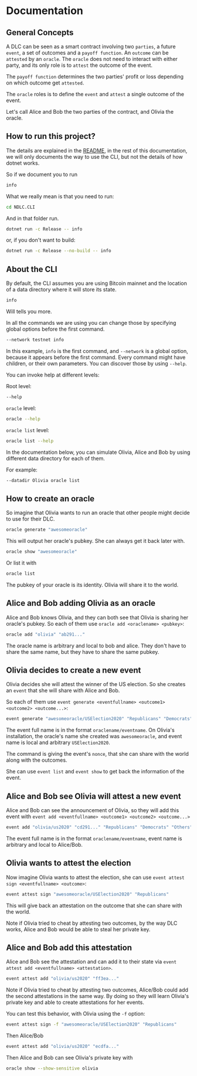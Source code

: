 # Documentation
## General Concepts

A DLC can be seen as a smart contract involving two `parties`, a future `event`, a set of outcomes and a `payoff function`.
An `outcome` can be `attested` by an `oracle`. The `oracle` does not need to interact with either party, and its only role is to `attest` the outcome of the event.

The `payoff function` determines the two parties' profit or loss depending on which outcome get `attested`.

The `oracle` roles is to define the `event` and `attest` a single outcome of the event.

Let's call Alice and Bob the two parties of the contract, and Olivia the oracle.


## How to run this project?

The details are explained in the [README](../README.md), in the rest of this documentation, we will only documents the way to use the CLI, but not the details of how dotnet works.

So if we document you to run

```bash
info
```

What we really mean is that you need to run:

```bash
cd NDLC.CLI
```
And in that folder run.

```bash
dotnet run -c Release -- info
```

or, if you don't want to build: 

```bash
dotnet run -c Release --no-build -- info
```

## About the CLI

By default, the CLI assumes you are using Bitcoin mainnet and the location of a data directory where it will store its state.
```bash
info
```
Will tells you more.

In all the commands we are using you can change those by specifying global options before the first command.

```bash
--network testnet info
```

In this example, `info` is the first command, and `--network` is a global option, because it appears before the first command.
Every command might have children, or their own parameters. You can discover those by using `--help`.

You can invoke help at different levels:

Root level:
```bash
--help
```
`oracle` level:
```bash
oracle --help
```
`oracle list` level:
```bash
oracle list --help
```

In the documentation below, you can simulate Olivia, Alice and Bob by using different data directory for each of them.

For example:
```bash
--datadir Olivia oracle list
```

## How to create an oracle

So imagine that Olivia wants to run an oracle that other people might decide to use for their DLC.

```bash
oracle generate "awesomeoracle"
```

This will output her oracle's pubkey. She can always get it back later with.

```bash
oracle show "awesomeoracle"
```

Or list it with

```bash
oracle list
```

The pubkey of your oracle is its identity. Olivia will share it to the world.

## Alice and Bob adding Olivia as an oracle

Alice and Bob knows Olivia, and they can both see that Olivia is sharing her oracle's pubkey.
So each of them use `oracle add <oraclename> <pubkey>`:

```bash
oracle add "olivia" "ab291..."
```

The oracle name is arbitrary and local to bob and alice. They don't have to share the same name, but they have to share the same pubkey.

## Olivia decides to create a new event

Olivia decides she will attest the winner of the US election. So she creates an `event` that she will share with Alice and Bob.

So each of them use `event generate <eventfullname> <outcome1> <outcome2> <outcome...>`:
```bash
event generate "awesomeoracle/USElection2020" "Republicans" "Democrats" "Others"
```

The event full name is in the format `oraclename/eventname`. On Olivia's installation, the oracle's name she created was `awesomeoracle`, and event name is local and arbitrary `USElection2020`.

The command is giving the event's `nonce`, that she can share with the world along with the outcomes.

She can use `event list` and `event show` to get back the information of the event.

## Alice and Bob see Olivia will attest a new event

Alice and Bob can see the announcement of Olivia, so they will add this event with `event add <eventfullname> <outcome1> <outcome2> <outcome...>`

```bash
event add "olivia/us2020" "cd291..." "Republicans" "Democrats" "Others"
```

The event full name is in the format `oraclename/eventname`, event name is arbitrary and local to Alice/Bob.

## Olivia wants to attest the election

Now imagine Olivia wants to attest the election, she can use `event attest sign <eventfullname> <outcome>`:

```bash
event attest sign "awesomeoracle/USElection2020" "Republicans"
```

This will give back an attestation on the outcome that she can share with the world.

Note if Olivia tried to cheat by attesting two outcomes, by the way DLC works, Alice and Bob would be able to steal her private key.

## Alice and Bob add this attestation

Alice and Bob see the attestation and can add it to their state via `event attest add <eventfullname> <attestation>`.

```bash
event attest add "olivia/us2020" "ff3ea..."
```

Note if Olivia tried to cheat by attesting two outcomes, Alice/Bob could add the second attestations in the same way.
By doing so they will learn Olivia's private key and able to create attestations for her events.

You can test this behavior, with Olivia using the `-f` option:

```bash
event attest sign -f "awesomeoracle/USElection2020" "Republicans"
```

Then Alice/Bob

```bash
event attest add "olivia/us2020" "ecdfa..."
```

Then Alice and Bob can see Olivia's private key with

```bash
oracle show --show-sensitive olivia
```
